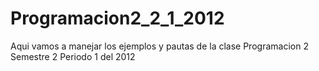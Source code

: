 Programacion2_2_1_2012
======================

Aqui vamos a manejar los ejemplos y pautas de la clase Programacion 2 Semestre 2 Periodo 1 del 2012